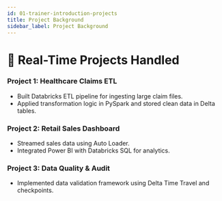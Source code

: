 ```yaml
---
id: 01-trainer-introduction-projects
title: Project Background
sidebar_label: Project Background
---
```


# 💼 Real-Time Projects Handled

### Project 1: Healthcare Claims ETL
- Built Databricks ETL pipeline for ingesting large claim files.
- Applied transformation logic in PySpark and stored clean data in Delta tables.

### Project 2: Retail Sales Dashboard
- Streamed sales data using Auto Loader.
- Integrated Power BI with Databricks SQL for analytics.

### Project 3: Data Quality & Audit
- Implemented data validation framework using Delta Time Travel and checkpoints.

